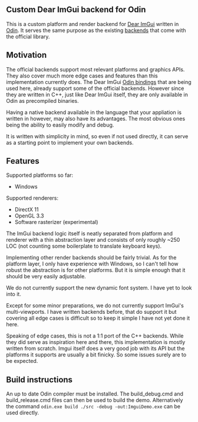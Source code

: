 ## Custom Dear ImGui backend for Odin

This is a custom platform and render backend for [Dear ImGui](https://github.com/ocornut/imgui) written in [Odin](https://odin-lang.org/). It serves the same purpose as the existing [backends](https://github.com/ocornut/imgui/tree/master/examples) that come with the official library.

## Motivation
The official backends support most relevant platforms and graphics APIs. They also cover much more edge cases and features than this implementation currently does. 
The Dear ImGui [Odin bindings](https://gitlab.com/L-4/odin-imgui) that are being used here, already support some of the official backends. However since they are written in C++, just like Dear ImGui itself, they are only available in Odin as precompiled binaries.

Having a native backend available in the language that your appliation is written in however, may also have its advantages. The most obvious ones being the ability to easily modify and debug.

It is written with simplicity in mind, so even if not used directly, it can serve as a starting point to implement your own backends.

## Features
Supported platforms so far:
- Windows

Supported renderers:
- DirectX 11
- OpenGL 3.3
- Software rasterizer (experimental)

The ImGui backend logic itself is neatly separated from platform and renderer with a thin abstraction layer and consists of only roughly ~250 LOC (not counting some boilerplate to translate keyboard keys).

Implementing other render backends should be fairly trivial. As for the platform layer, I only have experience with Windows, so I can't tell how robust the abstraction is for other platforms. But it is simple enough that it should be very easily adjustable.

We do not currently support the new dynamic font system. I have yet to look into it.

Except for some minor preparations, we do not currently support ImGui's multi-viewports. I have written backends before, that do support it but covering all edge cases is difficult so to keep it simple I have not yet done it here.

Speaking of edge cases, this is not a 1:1 port of the C++ backends. While they did serve as inspiration here and there, this implementation is mostly written from scratch. Imgui itself does a very good job with its API but the platforms it supports are usually a bit finicky. So some issues surely are to be expected.

## Build instructions
An up to date Odin compiler must be installed. The build_debug.cmd and build_release.cmd files can then be used to build the demo. Alternatively the command `odin.exe build ./src -debug -out:ImguiDemo.exe` can be used directly.
